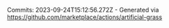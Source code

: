 Commits: 2023-09-24T15:12:56.272Z - Generated via https://github.com/marketplace/actions/artificial-grass
<br>
